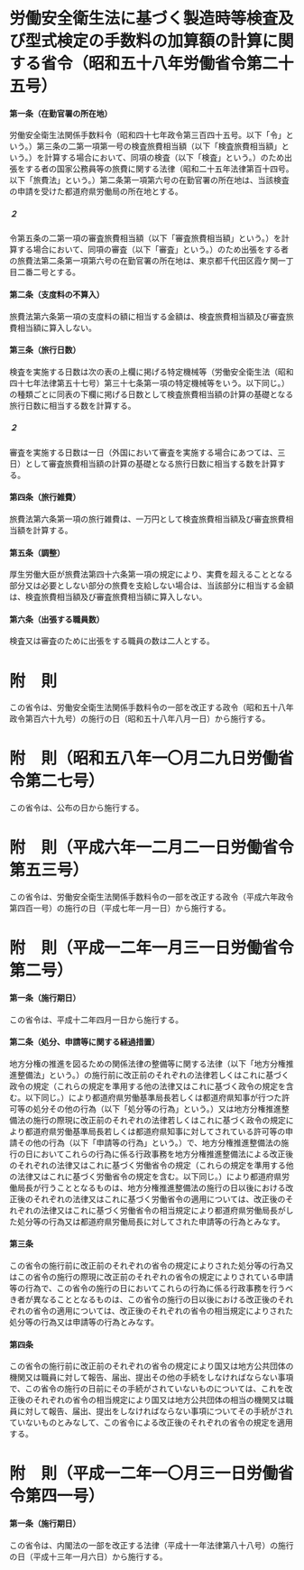 # 労働安全衛生法に基づく製造時等検査及び型式検定の手数料の加算額の計算に関する省令（昭和五十八年労働省令第二十五号）
#### 第一条（在勤官署の所在地）
労働安全衛生法関係手数料令（昭和四十七年政令第三百四十五号。以下「令」という。）第三条の二第一項第一号の検査旅費相当額（以下「検査旅費相当額」という。）を計算する場合において、同項の検査（以下「検査」という。）のため出張をする者の国家公務員等の旅費に関する法律（昭和二十五年法律第百十四号。以下「旅費法」という。）第二条第一項第六号の在勤官署の所在地は、当該検査の申請を受けた都道府県労働局の所在地とする。
##### ２
令第五条の二第一項の審査旅費相当額（以下「審査旅費相当額」という。）を計算する場合において、同項の審査（以下「審査」という。）のため出張をする者の旅費法第二条第一項第六号の在勤官署の所在地は、東京都千代田区霞ケ関一丁目二番二号とする。
#### 第二条（支度料の不算入）
旅費法第六条第一項の支度料の額に相当する金額は、検査旅費相当額及び審査旅費相当額に算入しない。
#### 第三条（旅行日数）
検査を実施する日数は次の表の上欄に掲げる特定機械等（労働安全衛生法（昭和四十七年法律第五十七号）第三十七条第一項の特定機械等をいう。以下同じ。）の種類ごとに同表の下欄に掲げる日数として検査旅費相当額の計算の基礎となる旅行日数に相当する数を計算する。
##### ２
審査を実施する日数は一日（外国において審査を実施する場合にあつては、三日）として審査旅費相当額の計算の基礎となる旅行日数に相当する数を計算する。
#### 第四条（旅行雑費）
旅費法第六条第一項の旅行雑費は、一万円として検査旅費相当額及び審査旅費相当額を計算する。
#### 第五条（調整）
厚生労働大臣が旅費法第四十六条第一項の規定により、実費を超えることとなる部分又は必要としない部分の旅費を支給しない場合は、当該部分に相当する金額は、検査旅費相当額及び審査旅費相当額に算入しない。
#### 第六条（出張する職員数）
検査又は審査のために出張をする職員の数は二人とする。
# 附　則
この省令は、労働安全衛生法関係手数料令の一部を改正する政令（昭和五十八年政令第百六十九号）の施行の日（昭和五十八年八月一日）から施行する。
# 附　則（昭和五八年一〇月二九日労働省令第二七号）
この省令は、公布の日から施行する。
# 附　則（平成六年一二月二一日労働省令第五三号）
この省令は、労働安全衛生法関係手数料令の一部を改正する政令（平成六年政令第四百一号）の施行の日（平成七年一月一日）から施行する。
# 附　則（平成一二年一月三一日労働省令第二号）
#### 第一条（施行期日）
この省令は、平成十二年四月一日から施行する。
#### 第二条（処分、申請等に関する経過措置）
地方分権の推進を図るための関係法律の整備等に関する法律（以下「地方分権推進整備法」という。）の施行前に改正前のそれぞれの法律若しくはこれに基づく政令の規定（これらの規定を準用する他の法律又はこれに基づく政令の規定を含む。以下同じ。）により都道府県労働基準局長若しくは都道府県知事が行つた許可等の処分その他の行為（以下「処分等の行為」という。）又は地方分権推進整備法の施行の際現に改正前のそれぞれの法律若しくはこれに基づく政令の規定により都道府県労働基準局長若しくは都道府県知事に対してされている許可等の申請その他の行為（以下「申請等の行為」という。）で、地方分権推進整備法の施行の日においてこれらの行為に係る行政事務を地方分権推進整備法による改正後のそれぞれの法律又はこれに基づく労働省令の規定（これらの規定を準用する他の法律又はこれに基づく労働省令の規定を含む。以下同じ。）により都道府県労働局長が行うこととなるものは、地方分権推進整備法の施行の日以後における改正後のそれぞれの法律又はこれに基づく労働省令の適用については、改正後のそれぞれの法律又はこれに基づく労働省令の相当規定により都道府県労働局長がした処分等の行為又は都道府県労働局長に対してされた申請等の行為とみなす。
#### 第三条
この省令の施行前に改正前のそれぞれの省令の規定によりされた処分等の行為又はこの省令の施行の際現に改正前のそれぞれの省令の規定によりされている申請等の行為で、この省令の施行の日においてこれらの行為に係る行政事務を行うべき者が異なることとなるものは、この省令の施行の日以後における改正後のそれぞれの省令の適用については、改正後のそれぞれの省令の相当規定によりされた処分等の行為又は申請等の行為とみなす。
#### 第四条
この省令の施行前に改正前のそれぞれの省令の規定により国又は地方公共団体の機関又は職員に対して報告、届出、提出その他の手続をしなければならない事項で、この省令の施行の日前にその手続がされていないものについては、これを改正後のそれぞれの省令の相当規定により国又は地方公共団体の相当の機関又は職員に対して報告、届出、提出をしなければならない事項についてその手続がされていないものとみなして、この省令による改正後のそれぞれの省令の規定を適用する。
# 附　則（平成一二年一〇月三一日労働省令第四一号）
#### 第一条（施行期日）
この省令は、内閣法の一部を改正する法律（平成十一年法律第八十八号）の施行の日（平成十三年一月六日）から施行する。
